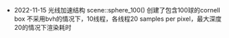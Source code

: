 - 2022-11-15
  光线加速结构
  scene::sphere_100() 创建了包含100球的cornell box
  不采用bvh的情况下，10线程，各线程20 samples per pixel，最大深度20的情况下渲染耗时